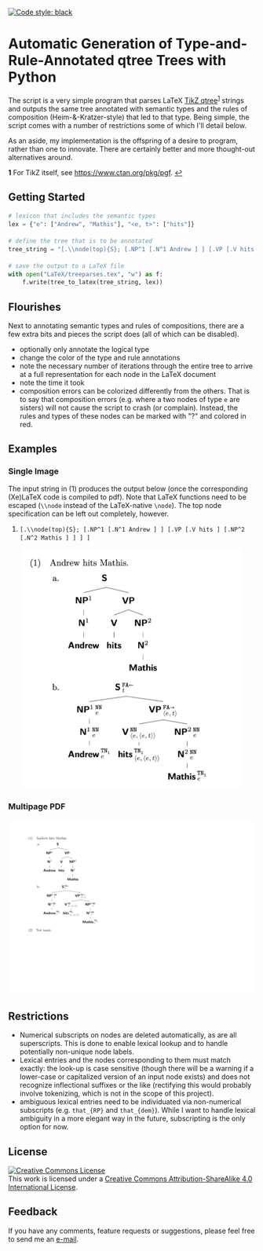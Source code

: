 [![Code style: black](https://img.shields.io/badge/code%20style-black-000000.svg)](https://github.com/psf/black)

# Automatic Generation of Type-and-Rule-Annotated qtree Trees with Python

The script is a very simple program that parses LaTeX [TikZ qtree](https://ctan.org/pkg/tikz-qtree?lang=en)<sup id="a1">[1](#f1)</sup> strings and outputs the same tree annotated with semantic types and the rules of composition (Heim-&-Kratzer-style) that led to that type. Being simple, the script comes with a number of restrictions some of which I'll detail below.

As an aside, my implementation is the offspring of a desire to program, rather than one to innovate. There are certainly better and more thought-out alternatives around.

<b id="f1">1</b> For TikZ itself, see https://www.ctan.org/pkg/pgf. [↩](#a1)

## Getting Started

```python
# lexicon that includes the semantic types
lex = {"e": ["Andrew", "Mathis"], "<e, t>": ["hits"]}

# define the tree that is to be annotated
tree_string = "[.\\node(top){S}; [.NP^1 [.N^1 Andrew ] ] [.VP [.V hits ] [.NP^2 [.N^2 Mathis ] ] ] ]"

# save the output to a LaTeX file
with open("LaTeX/treeparses.tex", "w") as f:
    f.write(tree_to_latex(tree_string, lex))
```

## Flourishes

Next to annotating semantic types and rules of compositions, there are a few extra bits and pieces the script does (all of which can be disabled).

- optionally only annotate the logical type
- change the color of the type and rule annotations
- note the necessary number of iterations through the entire tree to arrive at a full representation for each node in the LaTeX document
- note the time it took
- composition errors can be colorized differently from the others. That is to say that composition errors (e.g. where a two nodes of type `e` are sisters) will not cause the script to crash (or complain). Instead, the rules and types of these nodes can be marked with "?" and colored in red.

## Examples

### Single Image

The input string in (1) produces the output below (once the corresponding (Xe)LaTeX code is compiled to pdf). Note that LaTeX functions need to be escaped (`\\node` instead of the LaTeX-native `\node`). The top node specification can be left out completely, however.

1. `[.\\node(top){S}; [.NP^1 [.N^1 Andrew ] ] [.VP [.V hits ] [.NP^2 [.N^2 Mathis ] ] ] ]`

<p align="center">
<img src="https://github.com/mkthalmann/rule-and-type-parse/blob/master/media/sample.jpg" width="448" height="490">
</p>

### Multipage PDF

<p align="center">
<img src="https://github.com/mkthalmann/rule-and-type-parse/blob/master/media/semtree.gif" width="800">
</p>

## Restrictions

- Numerical subscripts on nodes are deleted automatically, as are all superscripts. This is done to enable lexical lookup and to handle potentially non-unique node labels.
- Lexical entries and the nodes corresponding to them must match exactly: the look-up is case sensitive (though there will be a warning if a lower-case or capitalized version of an input node exists) and does not recognize inflectional suffixes or the like (rectifying this would probably involve tokenizing, which is not in the scope of this project).
- ambiguous lexical entries need to be individuated via non-numerical subscripts (e.g. `that_{RP}` and `that_{dem}`). While I want to handle lexical ambiguity in a more elegant way in the future, subscripting is the only option for now.

## License

<a rel="license" href="http://creativecommons.org/licenses/by-sa/4.0/"><img alt="Creative Commons License" style="border-width:0" src="https://i.creativecommons.org/l/by-sa/4.0/88x31.png" /></a><br />This work is licensed under a <a rel="license" href="http://creativecommons.org/licenses/by-sa/4.0/">Creative Commons Attribution-ShareAlike 4.0 International License</a>.

## Feedback

If you have any comments, feature requests or suggestions, please feel free to send me an [e-mail](mailto:maik.thalmann@gmail.com?subject=[GitHub]%20SemTrees).
